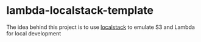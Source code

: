 # lambda-localstack-template

The idea behind this project is to use [localstack](https://github.com/localstack/localstack) to emulate S3 and Lambda for local development
